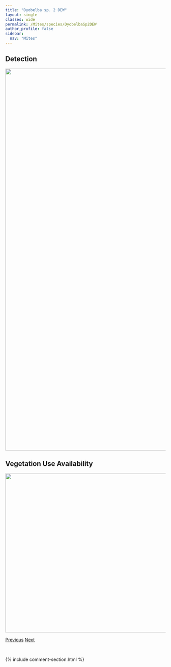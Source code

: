 ```yaml
---
title: "Dyobelba sp. 2 DEW"
layout: single
classes: wide
permalink: /Mites/species/DyobelbaSp2DEW
author_profile: false
sidebar:
  nav: "Mites"
---
```


<h2>Detection</h2>

<a href="https://drive.google.com/uc?export=view&id=1gydwep5NhA42TyXWTRzkYywhZmmqSBoD">
<img src="https://drive.google.com/uc?export=view&id=1gydwep5NhA42TyXWTRzkYywhZmmqSBoD" height = "1200" width = "800">
</a>


<h2>Vegetation Use Availability</h2>

<a href="https://drive.google.com/uc?export=view&id=1FPonnmF9sS5K-Io0uIYe905ACdsrh9tZ">
<img src="https://drive.google.com/uc?export=view&id=1FPonnmF9sS5K-Io0uIYe905ACdsrh9tZ" height = "500" width = "1000">
</a>


<a href="/DevelopmentWebsite/Mites/species/DyobelbaSp1DEW" class="pagination--pager" title="Dyobelba sp. 1 DEW">Previous</a> <a href="/DevelopmentWebsite/Mites/species/EniochthoniusCrosbyi" class="pagination--pager" title="Eniochthonius crosbyi">Next</a>

<p>&nbsp;</p>

{% include comment-section.html %}
